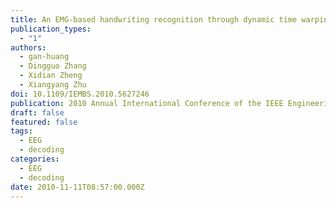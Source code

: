 ```yaml
---
title: An EMG-based handwriting recognition through dynamic time warping
publication_types:
  - "1"
authors:
  - gan-huang
  - Dingguo Zhang
  - Xidian Zheng
  - Xiangyang Zhu
doi: 10.1109/IEMBS.2010.5627246
publication: 2010 Annual International Conference of the IEEE Engineering in Medicine and Biology
draft: false
featured: false
tags:
  - EEG
  - decoding
categories:
  - EEG
  - decoding
date: 2010-11-11T08:57:00.000Z
---
```

